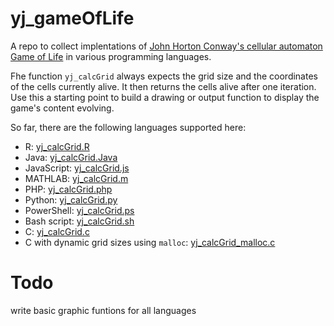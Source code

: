 # yj_gameOfLife
A repo to collect implentations of [John Horton Conway's cellular automaton Game of Life](https://en.wikipedia.org/wiki/Conway's_Game_of_Life) in various programming languages.

Fhe function `yj_calcGrid` always expects the grid size and the coordinates of the cells currently alive. It then returns the cells alive after one iteration.
Use this a starting point to build a drawing or output function to display the game's content evolving.

So far, there are the following languages supported here:
- R: [yj_calcGrid.R](https://github.com/yjeanrenaud/yj_gameOfLife/blob/main/yj_calcGrid.R)
- Java: [yj_calcGrid.Java](https://github.com/yjeanrenaud/yj_gameOfLife/blob/main/yj_calcGrid.Java)
- JavaScript: [yj_calcGrid.js](https://github.com/yjeanrenaud/yj_gameOfLife/blob/main/yj_calcGrid.js)
- MATHLAB: [yj_calcGrid.m](https://github.com/yjeanrenaud/yj_gameOfLife/blob/main/yj_calcGrid.m)
- PHP: [yj_calcGrid.php](https://github.com/yjeanrenaud/yj_gameOfLife/blob/main/yj_calcGrid.php)
- Python: [yj_calcGrid.py](https://github.com/yjeanrenaud/yj_gameOfLife/blob/main/yj_calcGrid.py)
- PowerShell: [yj_calcGrid.ps](https://github.com/yjeanrenaud/yj_gameOfLife/blob/main/yj_calcGrid.ps)
- Bash script: [yj_calcGrid.sh](https://github.com/yjeanrenaud/yj_gameOfLife/blob/main/yj_calcGrid.sh)
- C: [yj_calcGrid.c](https://github.com/yjeanrenaud/yj_gameOfLife/blob/main/yj_calcGrid_malloc.c)
- C with dynamic grid sizes using `malloc`: [yj_calcGrid_malloc.c](https://github.com/yjeanrenaud/yj_gameOfLife/blob/main/yj_calcGrid_malloc.c)

# Todo
write basic graphic funtions for all languages
